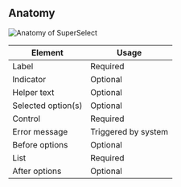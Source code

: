 ## Anatomy

![Anatomy of SuperSelect](/assets/components/form/super-select/super-select-anatomy.png)


| Element           | Usage                                                       |
|-------------------|-------------------------------------------------------------|
| Label             | Required                                                    |
| Indicator         | Optional                                                    |
| Helper text       | Optional                                                    |
| Selected option(s)| Optional                                                    |
| Control           | Required                                                    |
| Error message     | Triggered by system                                         |
|  Before options   | Optional                                                    |
| List              | Required                                                    |
| After options     | Optional                                                    |